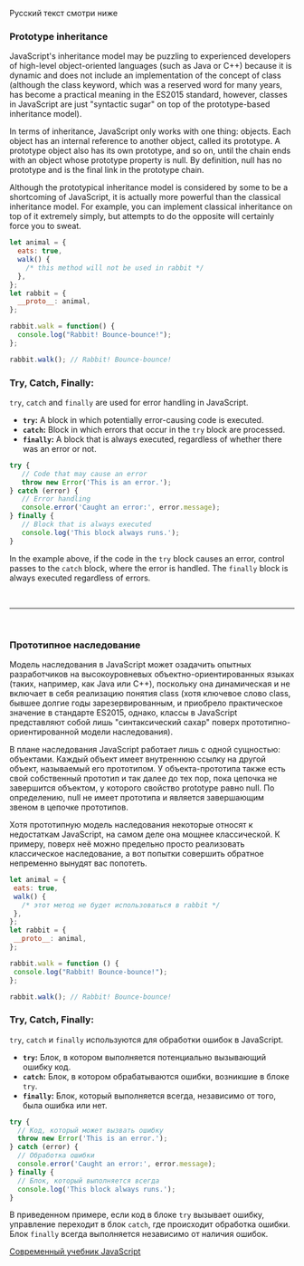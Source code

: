 Русский текст смотри ниже

### Prototype inheritance

JavaScript's inheritance model may be puzzling to experienced developers of high-level object-oriented languages (such as Java or C++) because it is dynamic and does not include an implementation of the concept of class (although the class keyword, which was a reserved word for many years, has become a practical meaning in the ES2015 standard, however, classes in JavaScript are just "syntactic sugar" on top of the prototype-based inheritance model).

In terms of inheritance, JavaScript only works with one thing: objects. Each object has an internal reference to another object, called its prototype. A prototype object also has its own prototype, and so on, until the chain ends with an object whose prototype property is null. By definition, null has no prototype and is the final link in the prototype chain.

Although the prototypical inheritance model is considered by some to be a shortcoming of JavaScript, it is actually more powerful than the classical inheritance model. For example, you can implement classical inheritance on top of it extremely simply, but attempts to do the opposite will certainly force you to sweat.

```javascript
let animal = {
  eats: true,
  walk() {
    /* this method will not be used in rabbit */
  },
};
let rabbit = {
  __proto__: animal,
};

rabbit.walk = function() {
  console.log("Rabbit! Bounce-bounce!");
};

rabbit.walk(); // Rabbit! Bounce-bounce!
```

### Try, Catch, Finally:

`try`, `catch` and `finally` are used for error handling in JavaScript.

- **`try`:** A block in which potentially error-causing code is executed.
- **`catch`:** Block in which errors that occur in the `try` block are processed.
- **`finally`:** A block that is always executed, regardless of whether there was an error or not.

```javascript
try {
   // Code that may cause an error
   throw new Error('This is an error.');
} catch (error) {
   // Error handling
   console.error('Caught an error:', error.message);
} finally {
   // Block that is always executed
   console.log('This block always runs.');
}
```

In the example above, if the code in the `try` block causes an error, control passes to the `catch` block, where the error is handled. The `finally` block is always executed regardless of errors.

<br/><hr/><br/>

### Прототипное наследование

Модель наследования в JavaScript может озадачить опытных разработчиков на высокоуровневых объектно-ориентированных языках (таких, например, как Java или C++), поскольку она динамическая и не включает в себя реализацию понятия class (хотя ключевое слово class, бывшее долгие годы зарезервированным, и приобрело практическое значение в стандарте ES2015, однако, классы в JavaScript представляют собой лишь "синтаксический сахар" поверх прототипно-ориентированной модели наследования).

В плане наследования JavaScript работает лишь с одной сущностью: объектами. Каждый объект имеет внутреннюю ссылку на другой объект, называемый его прототипом. У объекта-прототипа также есть свой собственный прототип и так далее до тех пор, пока цепочка не завершится объектом, у которого свойство prototype равно null. По определению, null не имеет прототипа и является завершающим звеном в цепочке прототипов.

Хотя прототипную модель наследования некоторые относят к недостаткам JavaScript, на самом деле она мощнее классической. К примеру, поверх неё можно предельно просто реализовать классическое наследование, а вот попытки совершить обратное непременно вынудят вас попотеть.

```javascript
let animal = {
 eats: true,
 walk() {
   /* этот метод не будет использоваться в rabbit */
 },
};
let rabbit = {
 __proto__: animal,
};

rabbit.walk = function () {
 console.log("Rabbit! Bounce-bounce!");
};

rabbit.walk(); // Rabbit! Bounce-bounce!
```

### Try, Catch, Finally:

`try`, `catch` и `finally` используются для обработки ошибок в JavaScript.

- **`try`:** Блок, в котором выполняется потенциально вызывающий ошибку код.
- **`catch`:** Блок, в котором обрабатываются ошибки, возникшие в блоке `try`.
- **`finally`:** Блок, который выполняется всегда, независимо от того, была ошибка или нет.

```javascript
try {
  // Код, который может вызвать ошибку
  throw new Error('This is an error.');
} catch (error) {
  // Обработка ошибки
  console.error('Caught an error:', error.message);
} finally {
  // Блок, который выполняется всегда
  console.log('This block always runs.');
}
```

В приведенном примере, если код в блоке `try` вызывает ошибку, управление переходит в блок `catch`, где происходит обработка ошибки. Блок `finally` всегда выполняется независимо от наличия ошибок.



<a href="https://learn.javascript.ru/" target="_blank">Современный учебник JavaScript</a>

